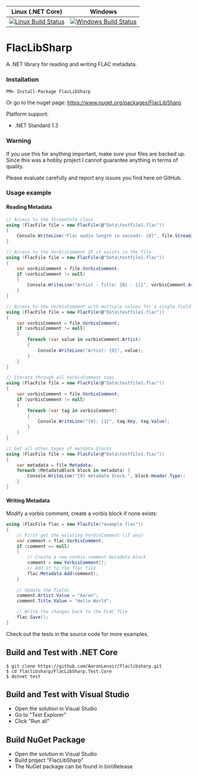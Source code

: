 | Linux (.NET Core) | Windows |
|-------------------|---------|
| [![Linux Build Status](https://travis-ci.org/AaronLenoir/flaclibsharp.svg?branch=master)](https://travis-ci.org/AaronLenoir/flaclibsharp) | [![Windows Build Status](https://ci.appveyor.com/api/projects/status/github/AaronLenoir/flaclibsharp?branch=master&svg=true)](https://ci.appveyor.com/project/AaronLenoir/flaclibsharp) |

# FlacLibSharp

A .NET library for reading and writing FLAC metadata.

### Installation

    PM> Install-Package FlacLibSharp

Or go to the nuget page: https://www.nuget.org/packages/FlacLibSharp

Platform support:

* .NET Standard 1.3

### Warning

If you use this for anything important, make sure your files are backed up. Since this was a hobby project I cannot guarantee anything in terms of quality.

Please evaluate carefully and report any issues you find here on GitHub.

### Usage example

#### Reading Metadata

```csharp
// Access to the StreamInfo class
using (FlacFile file = new FlacFile(@"Data\testfile1.flac"))
{
    Console.WriteLine("Flac audio length in seconds: {0}", file.StreamInfo.Duration);
}

// Access to the VorbisComment IF it exists in the file
using (FlacFile file = new FlacFile(@"Data\testfile1.flac"))
{
    var vorbisComment = file.VorbisComment;
    if (vorbisComment != null)
    {
        Console.WriteLine("Artist - Title: {0} - {1}", vorbisComment.Artist, vorbisComment.Title);
    }
}

// Access to the VorbisComment with multiple values for a single field
using (FlacFile file = new FlacFile(@"Data\testfile1.flac"))
{
    var vorbisComment = file.VorbisComment;
    if (vorbisComment != null)
    {
        foreach (var value in vorbisComment.Artist)
        {
            Console.WriteLine("Artist: {0}", value);
        }
    }
}

// Iterate through all VorbisComment tags
using (FlacFile file = new FlacFile(@"Data\testfile1.flac"))
{
    var vorbisComment = file.VorbisComment;
    if (vorbisComment != null)
    {
        foreach (var tag in vorbisComment)
        {
            Console.WriteLine("{0}: {1}", tag.Key, tag.Value);
        }
    }
}

// Get all other types of metdata blocks
using (FlacFile file = new FlacFile(@"Data\testfile1.flac"))
{
    var metadata = file.Metadata;
    foreach (MetadataBlock block in metadata) { 
        Console.WriteLine("{0} metadata block.", block.Header.Type);
    }
}
```

#### Writing Metadata

Modify a vorbis comment, create a vorbis block if none exists:

```csharp
using (FlacFile flac = new FlacFile("example.flac"))
{
    // First get the existing VorbisComment (if any)
    var comment = flac.VorbisComment;
    if (comment == null)
    {
        // Create a new vorbis comment metadata block
        comment = new VorbisComment();
        // Add it to the flac file
        flac.Metadata.Add(comment);
    }
    
    // Update the fields
    comment.Artist.Value = "Aaron";
    comment.Title.Value = "Hello World";

    // Write the changes back to the FLAC file
    flac.Save();
}
```

Check out the tests in the source code for more examples.

## Build and Test with .NET Core

    $ git clone https://github.com/AaronLenoir/flaclibsharp.git
    $ cd flaclibsharp/FlacLibSharp.Test.Core
    $ dotnet test

## Build and Test with Visual Studio

* Open the solution in Visual Studio
* Go to "Test Explorer"
* Click "Run all"

## Build NuGet Package

* Open the solution in Visual Studio
* Build project "FlacLibSharp"
* The NuGet package can be found in bin\Release
